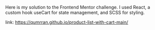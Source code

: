 Here is my solution to the Frontend Mentor challenge. I used React, a custom hook useCart for state management, and SCSS for styling.

 link: https://qumrran.github.io/product-list-with-cart-main/
